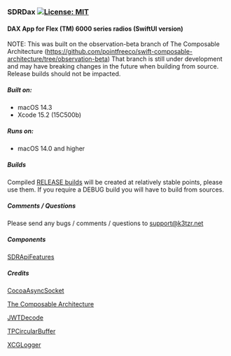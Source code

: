 ### SDRDax  [![License: MIT](https://img.shields.io/badge/License-MIT-yellow.svg)](https://en.wikipedia.org/wiki/MIT_License)

#### DAX App for Flex (TM) 6000 series radios (SwiftUI version)

NOTE: This was built on the observation-beta branch of The Composable Architecture (https://github.com/pointfreeco/swift-composable-architecture/tree/observation-beta) 
That branch is still under development and may have breaking changes in the future when building from source.
Release builds should not be impacted.

##### Built on:
*  macOS 14.3
*  Xcode 15.2 (15C500b)

##### Runs on:  
* macOS 14.0 and higher

##### Builds
Compiled [RELEASE builds](https://github.com/K3TZR/SDRApiViewer/releases) will be created at relatively stable points, please use them.  If you require a DEBUG build you will have to build from sources.  

##### Comments / Questions
Please send any bugs / comments / questions to support@k3tzr.net  

##### Components
[SDRApiFeatures](https://github.com/K3TZR/SDRApiFeatures.git)

##### Credits
[CocoaAsyncSocket](https://github.com/robbiehanson/CocoaAsyncSocket)

[The Composable Architecture](https://github.com/pointfreeco/swift-composable-architecture)

[JWTDecode](https://github.com/auth0/JWTDecode.swift)

[TPCircularBuffer](https://github.com/michaeltyson/TPCircularBuffer)

[XCGLogger](https://github.com/DaveWoodCom/XCGLogger.git)
